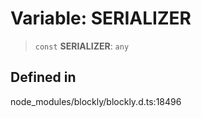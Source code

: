 # Variable: SERIALIZER

> `const` **SERIALIZER**: `any`

## Defined in

node_modules/blockly/blockly.d.ts:18496
